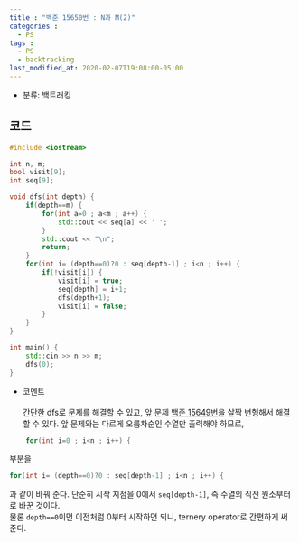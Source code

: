 ```yaml
---
title : "백준 15650번 : N과 M(2)"
categories : 
  - PS
tags :
  - PS
  - backtracking
last_modified_at: 2020-02-07T19:08:00-05:00
---
```


- 분류: 백트래킹

## 코드
```cpp
#include <iostream>

int n, m;
bool visit[9];
int seq[9];

void dfs(int depth) {
    if(depth==m) {
        for(int a=0 ; a<m ; a++) {
            std::cout << seq[a] << ' ';
        }
        std::cout << "\n";
        return;
    }
    for(int i= (depth==0)?0 : seq[depth-1] ; i<n ; i++) {
        if(!visit[i]) {
            visit[i] = true;
            seq[depth] = i+1;
            dfs(depth+1);
            visit[i] = false;
        }
    }
}

int main() {
    std::cin >> n >> m;
    dfs(0);
}

```
- 코멘트<br /><br />
간단한 dfs로 문제를 해결할 수 있고, 앞 문제 [백준 15649번]을 살짝 변형해서 해결할 수 있다.
앞 문제와는 다르게 오름차순인 수열만 출력해야 하므로, 
```cpp
    for(int i=0 ; i<n ; i++) {
```
부분을
```cpp
for(int i= (depth==0)?0 : seq[depth-1] ; i<n ; i++) {
```
과 같이 바꿔 준다. 단순히 시작 지점을 0에서 ```seq[depth-1]```, 즉 수열의 직전 원소부터로 바꾼 것이다.<br />
물론 ```depth==0```이면 이전처럼 0부터 시작하면 되니, ternery operator로 간편하게 써 준다.<br />

[백준 15649번]: https://jutak97.github.io/ps/baekjoon-15649/
